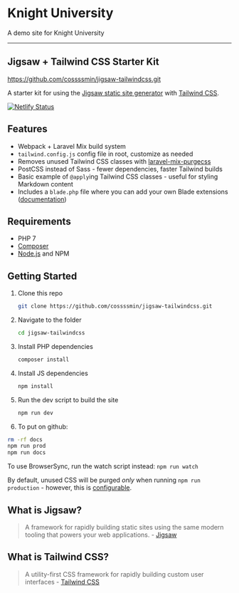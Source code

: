 # Knight University

A demo site for Knight University

------------------------------------

## Jigsaw + Tailwind CSS Starter Kit
https://github.com/cossssmin/jigsaw-tailwindcss.git

A starter kit for using the [Jigsaw static site generator](http://jigsaw.tighten.co/) with [Tailwind CSS](https://tailwindcss.com/).

[![Netlify Status](https://api.netlify.com/api/v1/badges/573deda7-3b57-4e11-aab4-e2e87f9cddce/deploy-status)](https://app.netlify.com/sites/jigsaw-tailwindcss/deploys)

## Features

- Webpack + Laravel Mix build system
- `tailwind.config.js` config file in root, customize as needed
- Removes unused Tailwind CSS classes with [laravel-mix-purgecss](https://github.com/spatie/laravel-mix-purgecss)
- PostCSS instead of Sass - fewer dependencies, faster Tailwind builds
- Basic example of `@apply`ing Tailwind CSS classes - useful for styling Markdown content
- Includes a `blade.php` file where you can add your own Blade extensions ([documentation](https://jigsaw.tighten.co/docs/content-blade/#extending-blade-with-custom-directives))

## Requirements

- PHP 7
- [Composer](https://getcomposer.org/)
- [Node.js](https://nodejs.org) and NPM

## Getting Started

1. Clone this repo

    ```sh
    git clone https://github.com/cossssmin/jigsaw-tailwindcss.git
    ```

2. Navigate to the folder

    ```sh
    cd jigsaw-tailwindcss
    ```

3. Install PHP dependencies
    ```sh
    composer install
    ```

4. Install JS dependencies
    ```sh
    npm install
    ```

5. Run the dev script to build the site

    ```sh
    npm run dev
    ```

6. To put on github:

```sh
rm -rf docs
npm run prod
npm run docs
```

To use BrowserSync, run the watch script instead: `npm run watch`

By default, unused CSS will be purged *only* when running `npm run production` - however, this is [configurable](https://github.com/spatie/laravel-mix-purgecss#usage).

## What is Jigsaw?

> A framework for rapidly building static sites using the same modern tooling that powers your web applications. - [Jigsaw](http://jigsaw.tighten.co/)

## What is Tailwind CSS?

> A utility-first CSS framework for rapidly building custom user interfaces - [Tailwind CSS](https://tailwindcss.com/)
